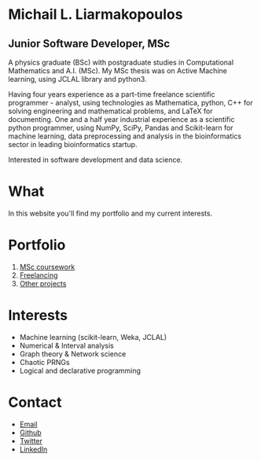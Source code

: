 # Michail L. Liarmakopoulos

## Junior Software Developer, MSc

A physics graduate (BSc) with postgraduate studies in Computational Mathematics and A.I. (MSc). My MSc thesis was on Active Machine learning, using JCLAL library and python3.

Having four years experience as a part-time freelance scientific programmer - analyst, using technologies as Mathematica, python, C++ for solving engineering and mathematical problems, and LaTeX for documenting. One and a half year industrial experience as a scientific python programmer, using NumPy, SciPy, Pandas and Scikit-learn for machine learning, data preprocessing and analysis in the bioinformatics sector in leading bioinformatics startup.

Interested in software development and data science.

# What

In this website you'll find my portfolio and my current interests.

# Portfolio

1. [MSc coursework](port/msc-coursework.md)
2. [Freelancing](port/freelancing.md)
3. [Other projects](port/other.md)

# Interests

- Machine learning (scikit-learn, Weka, JCLAL)
- Numerical & Interval analysis
- Graph theory & Network science
- Chaotic PRNGs
- Logical and declarative programming 

# Contact

- [Email](mailto:mlliarm@yandex.com)
- [Github](https://github.com/mlliarm)
- [Twitter](https://twitter.com/mlliarm)
- [LinkedIn](https://www.linkedin.com/in/mlliarm/)
